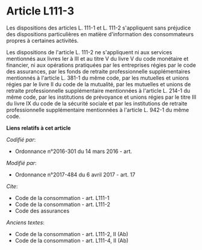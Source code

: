 # Article L111-3

Les dispositions des articles L. 111-1 et L. 111-2 s'appliquent sans préjudice des dispositions particulières en matière
d'information des consommateurs propres à certaines activités.

Les dispositions de l'article L. 111-2 ne s'appliquent ni aux services mentionnés aux livres Ier à III et au titre V du livre
V du code monétaire et financier, ni aux opérations pratiquées par les entreprises régies par le code des assurances, par les
fonds de retraite professionnelle supplémentaires mentionnés à l'article L. 381-1 du même code, par les mutuelles et unions
régies par le livre II du code de la mutualité, par les mutuelles et unions de retraite professionnelle supplémentaire
mentionnées à l'article L. 214-1 du même code, par les institutions de prévoyance et unions régies par le titre III du livre
IX du code de la sécurité sociale et par les institutions de retraite professionnelle supplémentaire mentionnées à l'article
L. 942-1 du même code.

**Liens relatifs à cet article**

_Codifié par_:

  - Ordonnance n°2016-301 du 14 mars 2016 - art.

_Modifié par_:

  - Ordonnance n°2017-484 du 6 avril 2017 - art. 17

_Cite_:

  - Code de la consommation - art. L111-1
  - Code de la consommation - art. L111-2
  - Code des assurances

_Anciens textes_:

  - Code de la consommation - art. L111-2, II (Ab)
  - Code de la consommation - art. L111-4, II (Ab)
